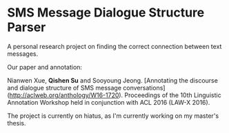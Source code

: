 # SMS Message Dialogue Structure Parser
A personal research project on finding the correct connection between text messages.

Our paper and annotation:

Nianwen Xue, **Qishen Su** and Sooyoung Jeong. [Annotating the discourse and dialogue structure of SMS message conversations] (http://aclweb.org/anthology/W16-1720). Proceedings of the 10th Linguistic Annotation Workshop held in conjunction with ACL 2016 (LAW-X 2016).

The project is currently on hiatus, as I'm currently working on my master's thesis. 
